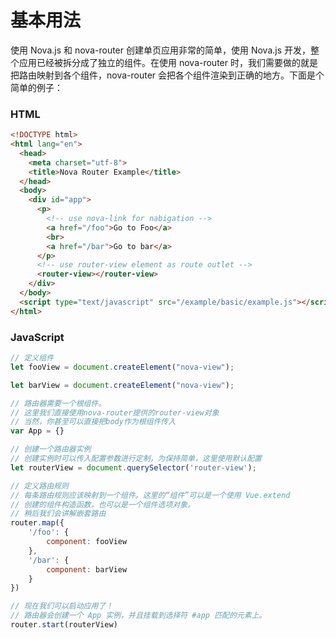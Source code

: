 # 基本用法

使用 Nova.js 和 nova-router 创建单页应用非常的简单，使用 Nova.js 开发，整个应用已经被拆分成了独立的组件。在使用 nova-router 时，我们需要做的就是把路由映射到各个组件，nova-router 会把各个组件渲染到正确的地方。下面是个简单的例子：

### HTML

``` html
<!DOCTYPE html>
<html lang="en">
  <head>
    <meta charset="utf-8">
    <title>Nova Router Example</title>
  </head>
  <body>
    <div id="app">
      <p>
        <!-- use nova-link for nabigation -->
        <a href="/foo">Go to Foo</a> 
        <br>
        <a href="/bar">Go to bar</a>
      </p>
      <!-- use router-view element as route outlet -->
      <router-view></router-view>
    </div>
  </body>
  <script type="text/javascript" src="/example/basic/example.js"></script>
</html>
```

### JavaScript

``` javascript
// 定义组件
let fooView = document.createElement("nova-view");

let barView = document.createElement("nova-view");

// 路由器需要一个根组件。
// 这里我们直接使用nova-router提供的router-view对象
// 当然，你甚至可以直接把body作为根组件传入
var App = {}

// 创建一个路由器实例
// 创建实例时可以传入配置参数进行定制，为保持简单，这里使用默认配置
let routerView = document.querySelector('router-view');

// 定义路由规则
// 每条路由规则应该映射到一个组件。这里的“组件”可以是一个使用 Vue.extend
// 创建的组件构造函数，也可以是一个组件选项对象。
// 稍后我们会讲解嵌套路由
router.map({
    '/foo': {
        component: fooView
    },
    '/bar': {
        component: barView
    }
})

// 现在我们可以启动应用了！
// 路由器会创建一个 App 实例，并且挂载到选择符 #app 匹配的元素上。
router.start(routerView)
```
